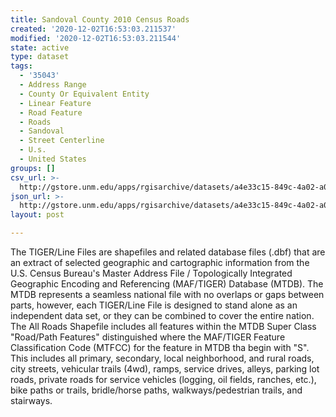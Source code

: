 ```yaml
---
title: Sandoval County 2010 Census Roads
created: '2020-12-02T16:53:03.211537'
modified: '2020-12-02T16:53:03.211544'
state: active
type: dataset
tags:
  - '35043'
  - Address Range
  - County Or Equivalent Entity
  - Linear Feature
  - Road Feature
  - Roads
  - Sandoval
  - Street Centerline
  - U.s.
  - United States
groups: []
csv_url: >-
  http://gstore.unm.edu/apps/rgisarchive/datasets/a4e33c15-849c-4a02-a0ff-78d72b52daff/tl_2010_35043_roads.derived.csv
json_url: >-
  http://gstore.unm.edu/apps/rgisarchive/datasets/a4e33c15-849c-4a02-a0ff-78d72b52daff/tl_2010_35043_roads.derived.json
layout: post

---
```

The TIGER/Line Files are shapefiles and related database files (.dbf) that are an extract of selected geographic and cartographic information from the U.S. Census Bureau's Master Address File / Topologically Integrated Geographic Encoding and Referencing (MAF/TIGER) Database (MTDB).  The MTDB represents a seamless national file with no overlaps or gaps between parts, however, each TIGER/Line File is designed to stand alone as an independent data set, or they can be combined to cover the entire nation.  The All Roads Shapefile includes all features within the MTDB Super Class "Road/Path Features" distinguished where the MAF/TIGER Feature Classification Code (MTFCC) for the feature in MTDB tha begin with "S".  This includes all primary, secondary, local neighborhood, and rural roads, city streets, vehicular trails (4wd), ramps, service drives, alleys, parking lot roads, private roads for service vehicles (logging, oil fields, ranches, etc.), bike paths or trails, bridle/horse paths, walkways/pedestrian trails, and stairways.  

